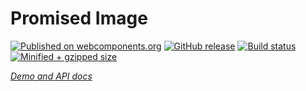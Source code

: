 # Promised Image
[![Published on webcomponents.org](https://img.shields.io/badge/webcomponents.org-published-blue.svg)](https://www.webcomponents.org/element/promised-image)
[![GitHub release](https://img.shields.io/github/release/Dabolus/promised-image/all.svg)](https://github.com/Dabolus/promised-image)
[![Build status](https://travis-ci.org/Dabolus/promised-image.svg?branch=master)](https://travis-ci.org/Dabolus/promised-image)
[![Minified + gzipped size](https://img.shields.io/bundlephobia/minzip/promised-image.svg)](https://bundlephobia.com/result?p=promised-image)

_[Demo and API docs](https://www.webcomponents.org/element/Dabolus/promised-image)_
